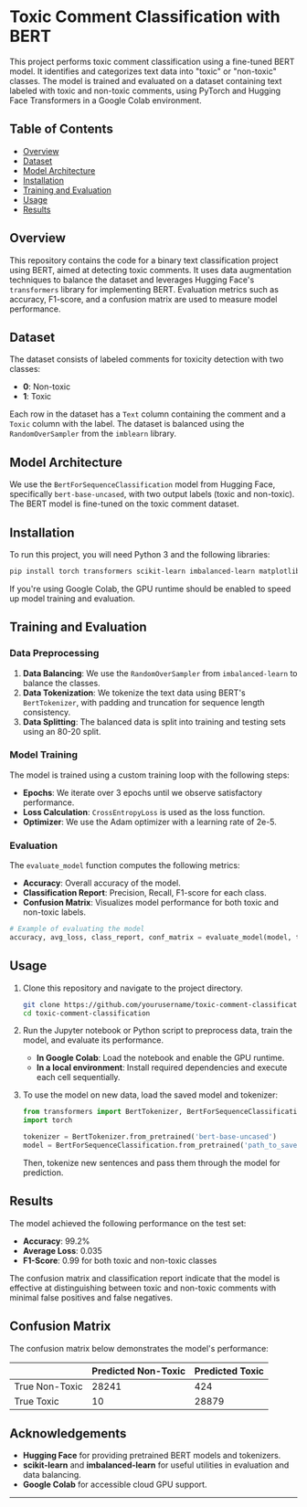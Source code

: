 
# Toxic Comment Classification with BERT

This project performs toxic comment classification using a fine-tuned BERT model. It identifies and categorizes text data into "toxic" or "non-toxic" classes. The model is trained and evaluated on a dataset containing text labeled with toxic and non-toxic comments, using PyTorch and Hugging Face Transformers in a Google Colab environment.


## Table of Contents

- [Overview](#overview)
- [Dataset](#dataset)
- [Model Architecture](#model-architecture)
- [Installation](#installation)
- [Training and Evaluation](#training-and-evaluation)
- [Usage](#usage)
- [Results](#results)


## Overview

This repository contains the code for a binary text classification project using BERT, aimed at detecting toxic comments. It uses data augmentation techniques to balance the dataset and leverages Hugging Face's `transformers` library for implementing BERT. Evaluation metrics such as accuracy, F1-score, and a confusion matrix are used to measure model performance.

## Dataset

The dataset consists of labeled comments for toxicity detection with two classes:
- **0**: Non-toxic
- **1**: Toxic

Each row in the dataset has a `Text` column containing the comment and a `Toxic` column with the label. The dataset is balanced using the `RandomOverSampler` from the `imblearn` library.

## Model Architecture

We use the `BertForSequenceClassification` model from Hugging Face, specifically `bert-base-uncased`, with two output labels (toxic and non-toxic). The BERT model is fine-tuned on the toxic comment dataset.

## Installation

To run this project, you will need Python 3 and the following libraries:

```bash
pip install torch transformers scikit-learn imbalanced-learn matplotlib
```

If you're using Google Colab, the GPU runtime should be enabled to speed up model training and evaluation.

## Training and Evaluation

### Data Preprocessing

1. **Data Balancing**: We use the `RandomOverSampler` from `imbalanced-learn` to balance the classes.
2. **Data Tokenization**: We tokenize the text data using BERT's `BertTokenizer`, with padding and truncation for sequence length consistency.
3. **Data Splitting**: The balanced data is split into training and testing sets using an 80-20 split.

### Model Training

The model is trained using a custom training loop with the following steps:

- **Epochs**: We iterate over 3 epochs until we observe satisfactory performance.
- **Loss Calculation**: `CrossEntropyLoss` is used as the loss function.
- **Optimizer**: We use the Adam optimizer with a learning rate of 2e-5.

### Evaluation

The `evaluate_model` function computes the following metrics:
- **Accuracy**: Overall accuracy of the model.
- **Classification Report**: Precision, Recall, F1-score for each class.
- **Confusion Matrix**: Visualizes model performance for both toxic and non-toxic labels.

```python
# Example of evaluating the model
accuracy, avg_loss, class_report, conf_matrix = evaluate_model(model, test_loader, device)
```

## Usage

1. Clone this repository and navigate to the project directory.

   ```bash
   git clone https://github.com/yourusername/toxic-comment-classification.git
   cd toxic-comment-classification
   ```

2. Run the Jupyter notebook or Python script to preprocess data, train the model, and evaluate its performance. 

   - **In Google Colab**: Load the notebook and enable the GPU runtime.
   - **In a local environment**: Install required dependencies and execute each cell sequentially.

3. To use the model on new data, load the saved model and tokenizer:

   ```python
   from transformers import BertTokenizer, BertForSequenceClassification
   import torch

   tokenizer = BertTokenizer.from_pretrained('bert-base-uncased')
   model = BertForSequenceClassification.from_pretrained('path_to_saved_model')
   ```

   Then, tokenize new sentences and pass them through the model for prediction.

## Results

The model achieved the following performance on the test set:

- **Accuracy**: 99.2%
- **Average Loss**: 0.035
- **F1-Score**: 0.99 for both toxic and non-toxic classes

The confusion matrix and classification report indicate that the model is effective at distinguishing between toxic and non-toxic comments with minimal false positives and false negatives.

## Confusion Matrix

The confusion matrix below demonstrates the model's performance:

|               | Predicted Non-Toxic | Predicted Toxic |
|---------------|----------------------|-----------------|
| True Non-Toxic| 28241               | 424             |
| True Toxic    | 10                  | 28879           |



## Acknowledgements

- **Hugging Face** for providing pretrained BERT models and tokenizers.
- **scikit-learn** and **imbalanced-learn** for useful utilities in evaluation and data balancing.
- **Google Colab** for accessible cloud GPU support.

---
